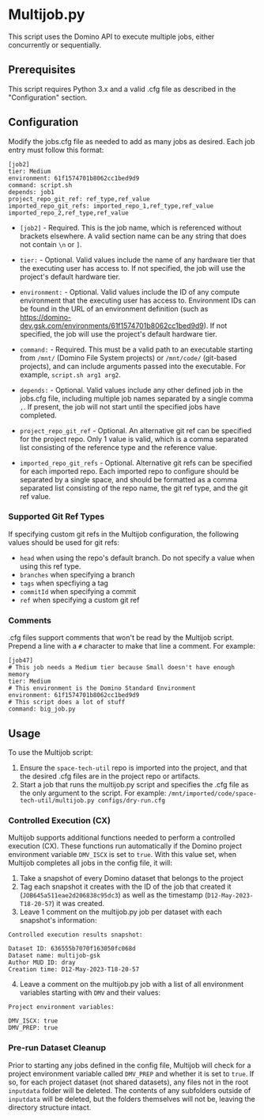 # Multijob.py
This script uses the Domino API to execute multiple jobs, either concurrently or sequentially.

## Prerequisites
This script requires Python 3.x and a valid .cfg file as described in the "Configuration" section.

## Configuration
Modify the jobs.cfg file as needed to add as many jobs as desired. Each job entry must follow this format:

```
[job2]
tier: Medium
environment: 61f1574701b8062cc1bed9d9
command: script.sh
depends: job1
project_repo_git_ref: ref_type,ref_value
imported_repo_git_refs: imported_repo_1,ref_type,ref_value imported_repo_2,ref_type,ref_value
```

- `[job2]` - Required. This is the job name, which is referenced without brackets elsewhere. A valid section name can be any string that does not contain `\n` or `]`.

- `tier:` - Optional. Valid values include the name of any hardware tier that the executing user has access to. If not specified, the job will use the project's default hardware tier.

- `environment:` - Optional. Valid values include the ID of any compute environment that the executing user has access to. Environment IDs can be found in the URL of an environment definition (such as https://domino-dev.gsk.com/environments/61f1574701b8062cc1bed9d9). If not specified, the job will use the project's default hardware tier.

- `command:` - Required. This must be a valid path to an executable starting from `/mnt/` (Domino File System projects) or `/mnt/code/` (git-based projects), and can include arguments passed into the executable. For example, `script.sh arg1 arg2`.

- `depends:` - Optional. Valid values include any other defined job in the jobs.cfg file, including multiple job names separated by a single comma `,`. If present, the job will not start until the specified jobs have completed.

- `project_repo_git_ref` - Optional. An alternative git ref can be specified for the project repo. Only 1 value is valid, which is a comma separated list consisting of the reference type and the reference value. 

- `imported_repo_git_refs` - Optional. Alternative git refs can be specified for each imported repo. Each imported repo to configure should be separated by a single space, and should be formatted as a comma separated list consisting of the repo name, the git ref type, and the git ref value.

### Supported Git Ref Types
If specifying custom git refs in the Multijob configuration, the following values should be used for git refs:

- `head` when using the repo's default branch. Do not specify a value when using this ref type.
- `branches` when specifying a branch
- `tags` when specfiying a tag
- `commitId` when specifying a commit
- `ref` when specifying a custom git ref

### Comments
.cfg files support comments that won't be read by the Multijob script. Prepend a line with a `#` character to make that line a comment. For example:

```
[job47]
# This job needs a Medium tier because Small doesn't have enough memory
tier: Medium
# This environment is the Domino Standard Environment
environment: 61f1574701b8062cc1bed9d9
# This script does a lot of stuff
command: big_job.py
```

## Usage
To use the Multijob script:

1. Ensure the `space-tech-util` repo is imported into the project, and that the desired .cfg files are in the project repo or artifacts.
2. Start a job that runs the multijob.py script and specifies the .cfg file as the only argument to the script. For example: `/mnt/imported/code/space-tech-util/multijob.py configs/dry-run.cfg`

### Controlled Execution (CX)
Multijob supports additional functions needed to perform a controlled execution (CX). These functions run automatically if the Domino project environment variable `DMV_ISCX` is set to `true`. With this value set, when Multijob completes all jobs in the config file, it will:

1. Take a snapshot of every Domino dataset that belongs to the project
2. Tag each snapshot it creates with the ID of the job that created it (`JOB645a511eae2d206838c95dc3`) as well as the timestamp (`D12-May-2023-T18-20-57`) it was created.
3. Leave 1 comment on the multijob.py job per dataset with each snapshot's information:

```
Controlled execution results snapshot:

Dataset ID: 636555b7070f163050fc068d
Dataset name: multijob-gsk
Author MUD ID: dray
Creation time: D12-May-2023-T18-20-57
```

4. Leave a comment on the multijob.py job with a list of all environment variables starting with `DMV` and their values:

```
Project environment variables:

DMV_ISCX: true
DMV_PREP: true
```

### Pre-run Dataset Cleanup
Prior to starting any jobs defined in the config file, Multijob will check for a project environment variable called `DMV_PREP` and whether it is set to `true`. If so, for each project dataset (not shared datasets), any files not in the root `inputdata` folder will be deleted. The contents of any subfolders outside of `inputdata` will be deleted, but the folders themselves will not be, leaving the directory structure intact.

